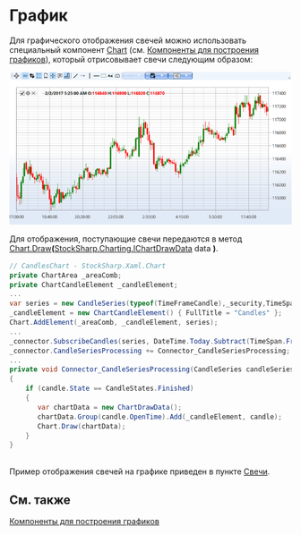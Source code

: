 # График

Для графического отображения свечей можно использовать специальный компонент [Chart](xref:StockSharp.Xaml.Charting.Chart) (см. [Компоненты для построения графиков](../graphical_user_interface/charts.md)), который отрисовывает свечи следующим образом:

![sample candleschart](../../../images/sample_candleschart.png)

Для отображения, поступающие свечи передаются в метод [Chart.Draw](xref:StockSharp.Xaml.Charting.Chart.Draw(StockSharp.Charting.IChartDrawData))**(**[StockSharp.Charting.IChartDrawData](xref:StockSharp.Charting.IChartDrawData) data **)**.

```cs
// CandlesChart - StockSharp.Xaml.Chart
private ChartArea _areaComb;
private ChartCandleElement _candleElement;
...
var series = new CandleSeries(typeof(TimeFrameCandle),_security,TimeSpan.FromMinutes(_timeframe));
_candleElement = new ChartCandleElement() { FullTitle = "Candles" };
Chart.AddElement(_areaComb, _candleElement, series);
...
_connector.SubscribeCandles(series, DateTime.Today.Subtract(TimeSpan.FromDays(5)), DateTime.Now);		
_connector.CandleSeriesProcessing += Connector_CandleSeriesProcessing;
...
private void Connector_CandleSeriesProcessing(CandleSeries candleSeries, Candle candle)
{
    if (candle.State == CandleStates.Finished) 
    {
       var chartData = new ChartDrawData();
       chartData.Group(candle.OpenTime).Add(_candleElement, candle);
       Chart.Draw(chartData);
    }
}
		
```

Пример отображения свечей на графике приведен в пункте [Свечи](../candles.md).

## См. также

[Компоненты для построения графиков](../graphical_user_interface/charts.md)
